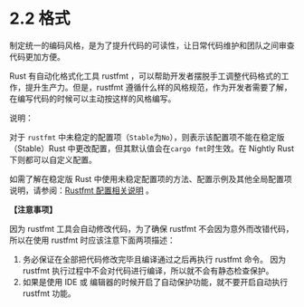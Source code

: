 # 2.2 格式

制定统一的编码风格，是为了提升代码的可读性，让日常代码维护和团队之间审查代码更加方便。

Rust 有自动化格式化工具 rustfmt ，可以帮助开发者摆脱手工调整代码格式的工作，提升生产力。但是，rustfmt 遵循什么样的风格规范，作为开发者需要了解，在编写代码的时候可以主动按这样的风格编写。

说明：

对于 `rustfmt` 中未稳定的配置项（`Stable`为`No`），则表示该配置项不能在稳定版（Stable）Rust 中更改配置，但其默认值会在`cargo fmt`时生效。在 Nightly Rust 下则都可以自定义配置。

如需了解在稳定版 Rust 中使用未稳定配置项的方法、配置示例及其他全局配置项说明，请参阅：[Rustfmt 配置相关说明](./../Appendix/tools/rustfmt.md) 。

**【注意事项】**

因为 rustfmt 工具会自动修改代码，为了确保 rustfmt 不会因为意外而改错代码，所以在使用 rustfmt 时应该注意下面两项描述：

1. 务必保证在全部把代码修改完毕且编译通过之后再执行 rustfmt 命令。 因为 rustfmt 执行过程中不会对代码进行编译，所以就不会有静态检查保护。
2. 如果是使用 IDE 或 编辑器的时候开启了自动保护功能，就不要开启自动执行 rustfmt 功能。
